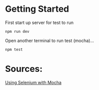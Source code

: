 # Getting Started

First start up server for test to run

```
npm run dev

```

Open another terminal to run test (mocha)...

```
npm test

```

# Sources:

[Using Selenium with Mocha](https://www.youtube.com/watch?v=hUDQOcabs0Y)
